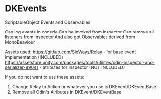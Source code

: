 # DKEvents
ScriptableObject Events and Observables

Can log events in console
Can be invoked from inspector
Can remove all listeners from inspector
And also got Observables derived from MonoBeaviour

Assets used:
https://github.com/SixWays/Relay - for base event implementation (INCLUDED)
https://assetstore.unity.com/packages/tools/utilities/odin-inspector-and-serializer-89041 - atributes for inspector (NOT INCLUDED)

If you do not want to use these assets:
1. Change Relay to Action or whatever you use in DKEvent/DKEventBase
2. Remove all Odin's Atributes in DKEvent/DKEventBase
